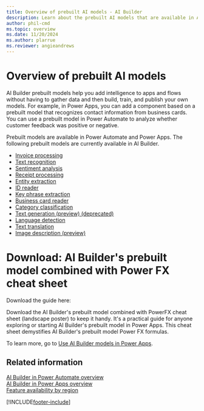 ```yaml
---
title: Overview of prebuilt AI models - AI Builder
description: Learn about the prebuilt AI models that are available in AI Builder.
author: phil-cmd
ms.topic: overview
ms.date: 11/20/2024
ms.author: plarrue
ms.reviewer: angieandrews
---
```


# Overview of prebuilt AI models

AI Builder prebuilt models help you add intelligence to apps and flows without having to gather data and then build, train, and publish your own models. For example, in Power Apps, you can add a component based on a prebuilt model that recognizes contact information from business cards. You can use a prebuilt model in Power Automate to analyze whether customer feedback was positive or negative.

Prebuilt models are available in Power Automate and Power Apps. The following prebuilt models are currently available in AI Builder.

- [Invoice processing](prebuilt-invoice-processing.md)
- [Text recognition](prebuilt-text-recognition.md)
- [Sentiment analysis](prebuilt-sentiment-analysis.md)
- [Receipt processing](prebuilt-receipt-processing.md)
- [Entity extraction](prebuilt-entity-extraction.md)
- [ID reader](prebuilt-id-reader.md)
- [Key phrase extraction](prebuilt-key-phrase.md)
- [Business card reader](prebuilt-business-card.md)
- [Category classification ](prebuilt-category-classification.md)
- [Text generation (preview) (deprecated)](prebuilt-azure-openai.md)
- [Language detection](prebuilt-language-detection.md)
- [Text translation](prebuilt-text-translation.md)  
- [Image description (preview)](prebuilt-image-description.md)

# Download: AI Builder's prebuilt model combined with Power FX cheat sheet
Download the guide here: <link to add>

Download the AI Builder's prebuilt model combined with PowerFX cheat sheet (landscape poster) to keep it handy. It's a practical guide for anyone exploring or starting AI Builder's prebuilt model in Power Apps. This cheat sheet demystifies AI Builder's prebuilt model Power FX formulas.

To learn more, go to [Use AI Builder models in Power Apps](/ai-builder/powerfx-in-powerapps).

## Related information

[AI Builder in Power Automate overview](use-in-flow-overview.md)  
[AI Builder in Power Apps overview](use-in-powerapps-overview.md)  
[Feature availability by region](availability-region.md)


[!INCLUDE[footer-include](includes/footer-banner.md)]
